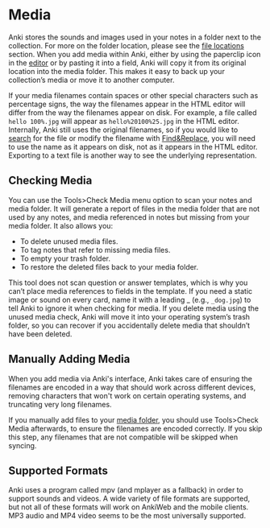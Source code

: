 # Media

Anki stores the sounds and images used in your notes in a folder next to
the collection. For more on the folder location, please see the [file locations](files.md#file-locations) section. When you add media within Anki, either by
using the paperclip icon in the [editor](editing.md) or by pasting it into
a field, Anki will copy it from its original location into the media
folder. This makes it easy to back up your collection’s media or move it
to another computer.

If your media filenames contain spaces or other special characters such
as percentage signs, the way the filenames appear in the HTML editor will
differ from the way the filenames appear on disk. For example, a file called
`hello 100%.jpg` will appear as `hello%20100%25.jpg` in the HTML editor.
Internally, Anki still uses the original filenames, so if you would like to
[search](searching.md) for the file or modify the filename with [Find&Replace](browsing.md#find-and-replace), you will
need to use the name as it appears on disk, not as it appears in the
HTML editor. Exporting to a text file is another way to see the underlying
representation.

## Checking Media

You can use the Tools&gt;Check Media menu option to scan your notes and
media folder. It will generate a report of files in the media folder
that are not used by any notes, and media referenced in notes but
missing from your media folder. It also allows you:

- To delete unused media files.
- To tag notes that refer to missing media files.
- To empty your trash folder.
- To restore the deleted files back to your media folder.

This tool does not scan question or answer
templates, which is why you can’t place media references to fields in
the template. If you need a static image or sound on every card, name it
with a leading \_ (e.g., `_dog.jpg`) to tell Anki to ignore it when
checking for media. If you delete media using the unused media check,
Anki will move it into your operating system’s trash folder, so you can
recover if you accidentally delete media that shouldn’t have been
deleted.

## Manually Adding Media

When you add media via Anki's interface, Anki takes care of ensuring the
filenames are encoded in a way that should work across different devices,
removing characters that won't work on certain operating systems,
and truncating very long filenames.

If you manually add files to your [media folder](files.md#file-locations),
you should use Tools&gt;Check Media afterwards, to ensure the filenames are
encoded correctly. If you skip this step, any filenames that are not compatible
will be skipped when syncing.

## Supported Formats

Anki uses a program called mpv (and mplayer as a fallback) in order to support
sounds and videos. A wide variety of file formats are supported, but not all of
these formats will work on AnkiWeb and the mobile clients. MP3 audio and
MP4 video seems to be the most universally supported.

